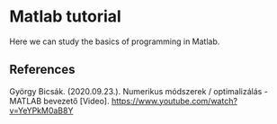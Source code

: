 # Matlab tutorial

Here we can study the basics of programming in Matlab.

## References

György Bicsák. (2020.09.23.). Numerikus módszerek / optimalizálás - MATLAB bevezető [Video]. https://www.youtube.com/watch?v=YeYPkM0aB8Y